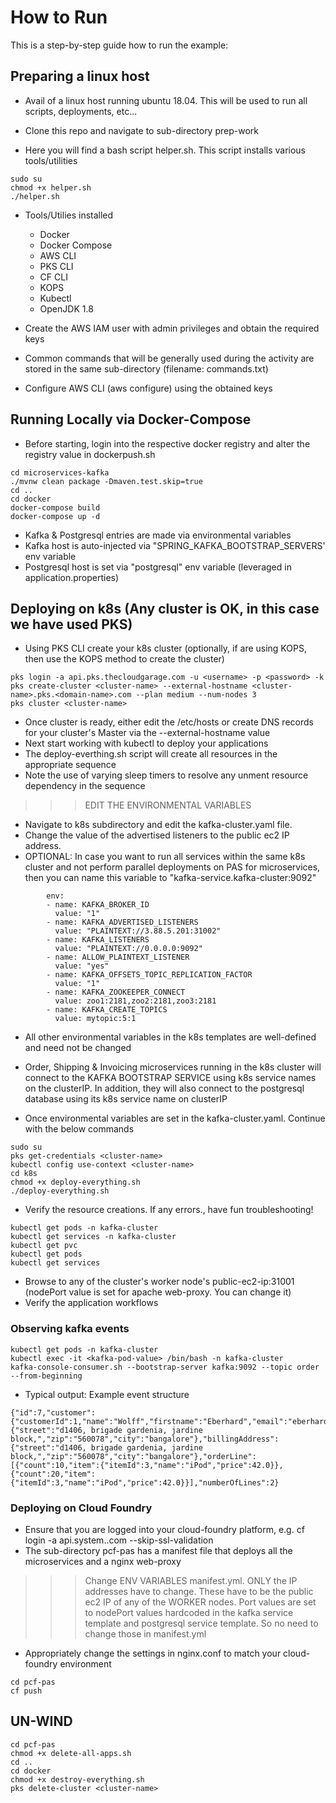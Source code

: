 # How to Run

This is a step-by-step guide how to run the example:

## Preparing a linux host

* Avail of a linux host running ubuntu 18.04. This will be used to run all scripts, deployments, etc...

* Clone this repo and navigate to sub-directory prep-work

* Here you will find a bash script helper.sh. This script installs various tools/utilities

```
sudo su
chmod +x helper.sh
./helper.sh
```
* Tools/Utilies installed
    * Docker
    * Docker Compose
    * AWS CLI 
    * PKS CLI
    * CF CLI
    * KOPS
    * Kubectl
    * OpenJDK 1.8 

* Create the AWS IAM user with admin privileges and obtain the required keys
* Common commands that will be generally used during the activity are stored in the same sub-directory (filename: commands.txt)
* Configure AWS CLI (aws configure) using the obtained keys


## Running Locally via Docker-Compose

* Before starting, login into the respective docker registry and alter the registry value in dockerpush.sh

```
cd microservices-kafka
./mvnw clean package -Dmaven.test.skip=true
cd ..
cd docker
docker-compose build
docker-compose up -d
```

* Kafka & Postgresql entries are made via environmental variables
* Kafka host is auto-injected via "SPRING_KAFKA_BOOTSTRAP_SERVERS' env variable
* Postgresql host is set via "postgresql" env variable (leveraged in application.properties)


## Deploying on k8s (Any cluster is OK, in this case we have used PKS)

* Using PKS CLI create your k8s cluster (optionally, if are using KOPS, then use the KOPS method to create the cluster)

```
pks login -a api.pks.thecloudgarage.com -u <username> -p <password> -k
pks create-cluster <cluster-name> --external-hostname <cluster-name>.pks.<domain-name>.com --plan medium --num-nodes 3
pks cluster <cluster-name>
```

* Once cluster is ready, either edit the /etc/hosts or create DNS records for your cluster's Master via the --external-hostname value
* Next start working with kubectl to deploy your applications
* The deploy-everthing.sh script will create all resources in the appropriate sequence
* Note the use of varying sleep timers to resolve any unment resource dependency in the sequence

>>>EDIT THE ENVIRONMENTAL VARIABLES

* Navigate to k8s subdirectory and edit the kafka-cluster.yaml file.
* Change the value of the advertised listeners to the public ec2 IP address. 
* OPTIONAL: In case you want to run all services within the same k8s cluster and not perform parallel deployments on PAS for microservices, then you can name this variable to "kafka-service.kafka-cluster:9092"


```
        env:
        - name: KAFKA_BROKER_ID
          value: "1"
        - name: KAFKA_ADVERTISED_LISTENERS
          value: "PLAINTEXT://3.88.5.201:31002"
        - name: KAFKA_LISTENERS
          value: "PLAINTEXT://0.0.0.0:9092"
        - name: ALLOW_PLAINTEXT_LISTENER
          value: "yes"
        - name: KAFKA_OFFSETS_TOPIC_REPLICATION_FACTOR
          value: "1"
        - name: KAFKA_ZOOKEEPER_CONNECT
          value: zoo1:2181,zoo2:2181,zoo3:2181
        - name: KAFKA_CREATE_TOPICS
          value: mytopic:5:1
```

* All other environmental variables in the k8s templates are well-defined and need not be changed

* Order, Shipping & Invoicing microservices running in the k8s cluster will connect to the KAFKA BOOTSTRAP SERVICE using k8s service names on the clusterIP. In addition, they will also connect to the postgresql database using its k8s service name on clusterIP

* Once environmental variables are set in the kafka-cluster.yaml. Continue with the below commands

```
sudo su
pks get-credentials <cluster-name>
kubectl config use-context <cluster-name>
cd k8s
chmod +x deploy-everything.sh
./deploy-everything.sh
```

* Verify the resource creations. If any errors., have fun troubleshooting!

```
kubectl get pods -n kafka-cluster
kubectl get services -n kafka-cluster
kubectl get pvc
kubectl get pods 
kubectl get services
```

* Browse to any of the cluster's worker node's public-ec2-ip:31001 (nodePort value is set for apache web-proxy. You can change it)
* Verify the application workflows

### Observing kafka events

```
kubectl get pods -n kafka-cluster
kubectl exec -it <kafka-pod-value> /bin/bash -n kafka-cluster
kafka-console-consumer.sh --bootstrap-server kafka:9092 --topic order --from-beginning
```

* Typical output: Example event structure
```
{"id":7,"customer":{"customerId":1,"name":"Wolff","firstname":"Eberhard","email":"eberhard.wolff@gmail.com"},"updated":1583563036580,"shippingAddress":{"street":"d1406, brigade gardenia, jardine block,","zip":"560078","city":"bangalore"},"billingAddress":{"street":"d1406, brigade gardenia, jardine block,","zip":"560078","city":"bangalore"},"orderLine":[{"count":10,"item":{"itemId":3,"name":"iPod","price":42.0}},{"count":20,"item":{"itemId":3,"name":"iPod","price":42.0}}],"numberOfLines":2}
```


### Deploying on Cloud Foundry

* Ensure that you are logged into your cloud-foundry platform, e.g. cf login -a api.system.<domain-name>.com --skip-ssl-validation
* The sub-directory pcf-pas has a manifest file that deploys all the microservices and a nginx web-proxy
   
>>>Change ENV VARIABLES manifest.yml. ONLY the IP addresses have to change. These have to be the public ec2 IP of any of the WORKER nodes. Port values are set to nodePort values hardcoded in the kafka service template and postgresql service template. So no need to change those in manifest.yml

* Appropriately change the settings in nginx.conf to match your cloud-foundry environment
   
```
cd pcf-pas
cf push
```

## UN-WIND

```
cd pcf-pas
chmod +x delete-all-apps.sh
cd ..
cd docker
chmod +x destroy-everything.sh
pks delete-cluster <cluster-name>
```
